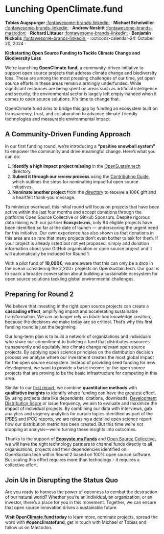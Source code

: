 # Lunching OpenClimate.fund

__Tobias Augspurger__  [:fontawesome-brands-linkedin:](https://www.linkedin.com/in/tobias-augspurger/) · __Michael Scheiwiller__  [:fontawesome-brands-linkedin:](https://www.linkedin.com/in/michael-scheiwiller-72086a1a0/) · __Andrew Nesbitt__  [:fontawesome-brands-mastodon:](https://mastodon.social/@andrewnez) · __Richard Littauer__ [:fontawesome-brands-linkedin:](https://www.linkedin.com/in/richard-littauer-130026138/) · __Benjamin Nickolls__ [:fontawesome-brands-linkedin:](https://www.linkedin.com/in/benjamuk/) · :octicons-calendar-24: October 20, 2024 ·

**Kickstarting Open Source Funding to Tackle Climate Change and Biodiversity Loss**

We're launching **OpenClimate.fund**, a community-driven initiative to support open source projects that address climate change and biodiversity loss. These are among the most pressing challenges of our time, yet open source efforts in these areas remain alarmingly underfunded. While significant resources are being spent on areas such as artificial intelligence and security, the environmental sector is largely left empty-handed when it comes to open source solutions. It's time to change that.

OpenClimate.fund aims to bridge this gap by funding an ecosystem built on transparency, trust, and collaboration to advance climate-friendly technologies and measurable environmental impact.

## A Community-Driven Funding Approach 

In our first funding round, we’re introducing a **“positive snowball system"** to empower the community and drive meaningful change. Here’s what you can do:

1. **Identify a high impact project missing** in the [OpenSustain.tech](https://opensustain.tech/) directory.
2. **Submit it through our review process** using the [Contributing Guide](https://opensustain.tech/contributing/), which outlines the steps for nominating impactful open source initiatives. 
3. **Nominate another project** from the [directory](https://docs.getgrist.com/doc/gSscJkc5Rb1Rw45gh1o1Yc/p/5) to receive a 100€ gift and a heartfelt thank-you message.

To minimize overhead, this initial round will focus on projects that have been active within the last four months and accept donations through the platforms Open Source Collective or GitHub Sponsors. Despite rigorous data mining with our partner **Ecosyste.ms**, only 84 eligible projects have been identified so far at the date of launch — underscoring the urgent need for this initiative. Our own experience has also shown us that donations in this area are so rare that many projects don't even bother to ask for them. If your project is already listed but not yet proposed, simply add donation information about your GitHub organisation or open source project and it will automatically be included for Round 1. 

With a pilot fund of **10,000€**, we are aware that this can only be a drop in the ocean considering the 2,200+ projects on OpenSustain.tech. Our goal is to spark a broader conversation about building a sustainable ecosystem for open source solutions tackling global environmental challenges. 

## Preparing for Round 2 

We believe that investing in the right open source projects can create a **cascading effect**, amplifying impact and accelerating sustainable transformation. We can no longer rely on black-box knowledge creation, because the decisions we make today are so critical. That’s why this first funding round is just the beginning. 

Our long-term plan is to build a network of organizations and individuals who share our commitment to building a fund that distributes resources transparently and equitably into climate change relevant open source projects. By applying open science principles on the distribution decision process we analyse where our investment creates the most global impact for the open source ecosystem. Instead of providing seed funding for new development, we want to provide a basic income for the open source projects that are proving to be the basic infrastructure for computing in this area. 

Similar to our [first report](https://raw.githubusercontent.com/protontypes/open-source-in-environmental-sustainability/main/OpenSourceSustainabilityEcosystem_080423.pdf), we combine **quantitative methods** with **qualitative insights** to identify where funding can have the greatest effect. By using projects data like dependents, citations, downloads, [Development Distribution Score](https://report.opensustain.tech/chapters/development-distribution-score) or issue frequency, we aim to evaluate and maximize the impact of individual projects. By combining our data with interviews, gab analytics and urgency analytics for curtain topics identified as part of the [IPBES](https://www.ipbes.net/global-assessment) and [IPCC](https://www.ipcc.ch/) reports, we are releasing a detalied open science report how our distribution metric has been created. But this time we’re not stopping at analysis—we’re turning these insights into outcomes.

Thanks to the support of **[Ecosyste.ms Funds](https://funds.ecosyste.ms/)** and [Open Source Collective](https://oscollective.org/), we will have the right technology partners to channel funds directly to all organisations, projects and their dependencies identified on OpenSustain.tech within Round 2 based on 100% open source software. But scaling this effort requires more than technology - it requires a collective effort. 

## Join Us in Disrupting the Status Quo 

Are you ready to harness the power of openness to combat the destruction of our natural world? Whether you’re an individual, an organization, or an investor, there’s a place for you in this movement. Together, we can ensure that open source innovation drives a sustainable future. 

**Visit [OpenClimate.fund](https://openclimate.fund/) today** to learn more, nominate projects, spread the word with **#openclimatefund**, get in touch with Michael or Tobias and follow us on Mastodon.
